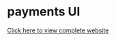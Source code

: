 # payments UI
[Click here to view complete website](https://ajinkya-bhilare-au50.github.io/payments/)

